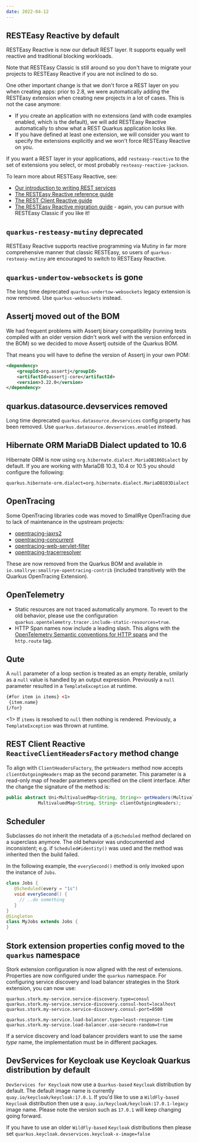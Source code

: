 ```yaml
---
date: 2022-04-12
---
```

## RESTEasy Reactive by default

RESTEasy Reactive is now our default REST layer.
It supports equally well reactive and traditional blocking workloads.

Note that RESTEasy Classic is still around so you don't have to migrate your projects to RESTEasy Reactive if you are not inclined to do so.

One other important change is that we don't force a REST layer on you when creating apps: prior to 2.8, we were automatically adding the RESTEasy extension when creating new projects in a lot of cases.
This is not the case anymore:

- If you create an application with no extensions (and with code examples enabled, which is the default), we will add RESTEasy Reactive automatically to show what a REST Quarkus application looks like.
- If you have defined at least one extension, we will consider you want to specify the extensions explicitly and we won't force RESTEasy Reactive on you.

If you want a REST layer in your applications, add `resteasy-reactive` to the set of extensions you select, or most probably `resteasy-reactive-jackson`.

To learn more about RESTEasy Reactive, see:

- [Our introduction to writing REST services](https://quarkus.io/guides/rest-json)
- [The RESTEasy Reactive reference guide](https://quarkus.io/guides/resteasy-reactive)
- [The REST Client Reactive guide](https://quarkus.io/guides/rest-client-reactive)
- [The RESTEasy Reactive migration guide](https://quarkus.io/guides/resteasy-reactive-migration) - again, you can pursue with RESTEasy Classic if you like it!

## `quarkus-resteasy-mutiny` deprecated

RESTEasy Reactive supports reactive programming via Mutiny in far more comprehensive manner that classic RESTEasy, so users of `quarkus-resteasy-mutiny` are encouraged to switch to RESTEasy Reactive.

## `quarkus-undertow-websockets` is gone

The long time deprecated `quarkus-undertow-websockets` legacy extension is now removed. Use `quarkus-websockets` instead.

## Assertj moved out of the BOM

We had frequent problems with Assertj binary compatibility (running tests compiled with an older version didn't work well with the version enforced in the BOM) so we decided to move Assertj outside of the Quarkus BOM.

That means you will have to define the version of Assertj in your own POM:

```xml
<dependency>
    <groupId>org.assertj</groupId>
    <artifactId>assertj-core</artifactId>
    <version>3.22.0</version>
</dependency>
```

## quarkus.datasource.devservices removed

Long time deprecated `quarkus.datasource.devservices` config property has been removed.
Use `quarkus.datasource.devservices.enabled` instead.

## Hibernate ORM MariaDB Dialect updated to 10.6

Hibernate ORM is now using `org.hibernate.dialect.MariaDB106Dialect` by default.
If you are working with MariaDB 10.3, 10.4 or 10.5 you should configure the following:

```
quarkus.hibernate-orm.dialect=org.hibernate.dialect.MariaDB103Dialect
```

## OpenTracing 

Some OpenTracing libraries code was moved to SmallRye OpenTracing due to lack of maintenance in the upstream projects:

- [opentracing-jaxrs2](https://github.com/opentracing-contrib/java-jaxrs) 
- [opentracing-concurrent](https://github.com/opentracing-contrib/java-concurrent)
- [opentracing-web-servlet-filter](https://github.com/opentracing-contrib/java-web-servlet-filter)
- [opentracing-tracerresolver](https://github.com/opentracing-contrib/java-tracerresolver)

These are now removed from the Quarkus BOM and available in `io.smallrye:smallrye-opentracing-contrib` (included transitively with the Quarkus OpenTracing Extension).

## OpenTelemetry

- Static resources are not traced automatically anymore. To revert to the old behavior, please use the configuration `quarkus.opentelemetry.tracer.include-static-resources=true`.
- HTTP Span names now include a leading slash. This aligns with the [OpenTelemetry Semantic conventions for HTTP spans](https://github.com/open-telemetry/opentelemetry-specification/blob/main/specification/trace/semantic_conventions/http.md) and the `http.route` tag.

## Qute

A `null` parameter of a loop section is treated as an empty iterable, smilarly as a `null` value is handled by an output expression. Previously a `null` parameter resulted in a `TemplateException` at runtime.

```html
{#for item in items} <1>
 {item.name}
{/for}
```
<1> If `items` is resolved to `null` then nothing is rendered. Previously, a `TemplateException` was thrown at runtime.


## REST Client Reactive `ReactiveClientHeadersFactory` method change

To align with `ClientHeadersFactory`, the `getHeaders` method now accepts `clientOutgoingHeaders` map as the second parameter. This parameter is a read-only map of header parameters specified on the client interface. 
After the change the signature of the method is:
```java
public abstract Uni<MultivaluedMap<String, String>> getHeaders(MultivaluedMap<String, String> incomingHeaders,
            MultivaluedMap<String, String> clientOutgoingHeaders);
```

## Scheduler

Subclasses do not inherit the metadata of a `@Scheduled` method declared on a superclass anymore. The old behavior was undocumented and inconsistent; e.g. if `Scheduled#identity()` was used and the method was inherited then the build failed. 

In the following example, the `everySecond()` method is only invoked upon the instance of `Jobs`.
```java
class Jobs {
   @Scheduled(every = "1s")
   void everySecond() {
     // ..do something 
   }
}
@Singleton
class MyJobs extends Jobs {
}
```

## Stork extension properties config moved to the `quarkus` namespace

Stork extension configuration is now aligned with the rest of extensions. Properties are now configured under the `quarkus` namespace.
For configuring service discovery and load balancer strategies in the Stork extension, you can now use:

```properties
quarkus.stork.my-service.service-discovery.type=consul
quarkus.stork.my-service.service-discovery.consul-host=localhost
quarkus.stork.my-service.service-discovery.consul-port=8500

quarkus.stork.my-service.load-balancer.type=least-response-time
quarkus.stork.my-service.load-balancer.use-secure-random=true
```

If a service discovery and load balancer providers want to use the same _type_ name, the implementation must be in different packages.

## DevServices for Keycloak use Keycloak Quarkus distribution by default

`DevServices for Keycloak` now use a `Quarkus-based` `Keycloak` distribution by default. The default image name is currently `quay.io/keycloak/keycloak:17.0.1`. If you'd like to use a `WildFly-based` `Keycloak` distribution then use a `quay.io/keycloak/keycloak:17.0.1-legacy` image name. Please note the version such as `17.0.1` will keep changing going forward.

If you have to use an older `WildFly-based` `Keycloak` distributions then please set `quarkus.keycloak.devservices.keycloak-x-image=false`